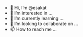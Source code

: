 - 👋 Hi, I’m @esakat
- 👀 I’m interested in ...
- 🌱 I’m currently learning ...
- 💞️ I’m looking to collaborate on ...
- 📫 How to reach me ...

<!---
esakat/esakat is a ✨ special ✨ repository because its `README.md` (this file) appears on your GitHub profile.
You can click the Preview link to take a look at your changes.
--->
